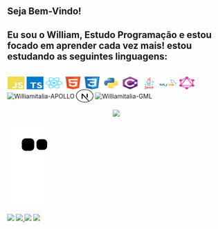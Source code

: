 <strong> Seja Bem-Vindo! </strong>
---
## Eu sou o William, Estudo Programação e estou focado em aprender cada vez mais! estou estudando as seguintes linguagens:

<div style="display: inline_block"><br>
  <img align="center" alt="William-italia-Js" height="30" width="40" 
       src="https://raw.githubusercontent.com/devicons/devicon/master/icons/javascript/javascript-plain.svg">
  <img align="center" alt="William-italia-Ts" height="30" width="40" 
       src="https://raw.githubusercontent.com/devicons/devicon/master/icons/typescript/typescript-plain.svg">
  <img align="center" alt="William-italia-React" height="30" width="40" 
       src="https://raw.githubusercontent.com/devicons/devicon/master/icons/react/react-original.svg">
  <img align="center" alt="William-italia-HTML" height="30" width="40" 
       src="https://raw.githubusercontent.com/devicons/devicon/master/icons/html5/html5-original.svg">
  <img align="center" alt="William-italia-CSS" height="30" width="40" 
       src="https://raw.githubusercontent.com/devicons/devicon/master/icons/css3/css3-original.svg">
  <img align="center" alt="William-italia-Python" height="30" width="40" 
       src="https://raw.githubusercontent.com/devicons/devicon/master/icons/python/python-original.svg">
  <img align="center" alt="William-italia-Csharp" height="30" width="40" 
       src="https://raw.githubusercontent.com/devicons/devicon/master/icons/csharp/csharp-original.svg">
   <img align="center"alt="Williamitalia-Java"height="30"width="40"
         src="https://raw.githubusercontent.com/devicons/devicon/2ae2a900d2f041da66e950e4d48052658d850630/icons/java/java-original-wordmark.svg">
  <img align="center"alt="Williamitalia-MYSQL"height="30"width="40"
         src="https://raw.githubusercontent.com/devicons/devicon/2ae2a900d2f041da66e950e4d48052658d850630/icons/mysql/mysql-original-wordmark.svg">
  <img align="center"alt="Williamitalia-graphql"height="30"width="40"
         src="https://raw.githubusercontent.com/devicons/devicon/2ae2a900d2f041da66e950e4d48052658d850630/icons/graphql/graphql-plain.svg">
  <img align="center"alt="Williamitalia-APOLLO"height="30"width="40"
         src="https://cdn.worldvectorlogo.com/logos/apollo-graphql-1.svg">
  <img align="center"alt="Williamitalia-next.js"height="30"width="40"
         src="https://raw.githubusercontent.com/devicons/devicon/2ae2a900d2f041da66e950e4d48052658d850630/icons/nextjs/nextjs-line.svg">
  <img align="center"alt="Williamitalia-GML"height="30"width="40"
         src="https://cdn3.iconfinder.com/data/icons/file-types-46/750/1_206-512.png"> 
 
</div>
   <br>
  <div align="center">
  <a href="https://github.com/William-italia">
  <img height="230em" src="https://github-readme-stats.vercel.app/api?username=William-italia&show_icons=true&theme=dark&include_all_commits=true&count_private=true"/>
  
</div>
 
  ![Snake animation](https://github.com/william-italia/william-italia/blob/output/github-contribution-grid-snake.svg)
  
  <div> 
  <a href="" target="_blank"><img src="https://img.shields.io/badge/YouTube-FF0000?style=for-the-badge&logo=youtube&logoColor=white" target="_blank"></a>
 <a href="https://discord.gg/gDpVA9fA" target="_blank"><img src="https://img.shields.io/badge/Discord-7289DA?style=for-the-badge&logo=discord&logoColor=white" target="_blank"</a> 
  <a href="https://www.linkedin.com/in/william-itália-101113222/" target="_blank"><img src="https://img.shields.io/badge/-LinkedIn-%230077B5?style=for-the-badge&logo=linkedin&logoColor=white" target="_blank"></a>
    <a href="mailto:williamitalia70@outlook.com" target="_blank"><img src="https://img.shields.io/badge/Microsoft_Outlook-0078D4?style=for-the-badge&logo=microsoft-outlook&logoColor=white" target="_blank"></a> 
 
</div>

